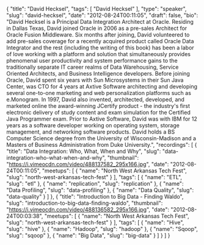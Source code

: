 {
  "title": "David Hecksel",
  "tags": [
    "David Hecksel"
  ],
  "type": "speaker",
  "slug": "david-hecksel",
  "date": "2012-08-24T00:11:05",
  "draft": false,
  "bio": "David Hecksel is a Principal Data Integration Architect at Oracle. Residing in Dallas Texas, David joined Oracle in 2006 as a pre-sales Architect for Oracle Fusion Middleware. Six months after joining, David volunteered to add pre-sales coverage for a recently acquired product called Oracle Data Integrator and the rest (including the writing of this book) has been a labor of love working with a platform and solution that simultaneously provides phenomenal user productivity and system performance gains to the traditionally separate IT career realms of Data Warehousing, Service Oriented Architects, and Business Intelligence developers. Before joining Oracle, David spent six years with Sun Microsystems in their Sun Java Center, was CTO for 4 years at Axtive Software architecting and developing several one-to-one marketing and web personalization platforms such as e.Monogram. In 1997, David also invented, architected, developed, and marketed online the award-winning JCertify product - the industry's first electronic delivery of study content and exam simulation for the Certified Java Programmer exam. Prior to Axtive Software, David was with IBM for 12 years as a software developer working on operating system, storage management, and networking software products. David holds a BS Computer Science degree from the University of Wisconsin-Madison and a Masters of Business Administration from Duke University.",
  "recordings": [
    {
      "title": "Data Integration: Who, What, When and Why",
      "slug": "data-integration-who-what-when-and-why",
      "thumbnail": "https://i.vimeocdn.com/video/488137582_295x166.jpg",
      "date": "2012-08-24T00:11:05",
      "meetups": [
        {
          "name": "North West Arkansas Tech Fest",
          "slug": "north-west-arkansas-tech-fest"
        }
      ],
      "tags": [
        {
          "name": "ETL",
          "slug": "etl"
        },
        {
          "name": "replication",
          "slug": "replication"
        },
        {
          "name": "Data Profiling",
          "slug": "data-profiling"
        },
        {
          "name": "Data Quality",
          "slug": "data-quality"
        }
      ]
    },
    {
      "title": "Introduction to Big Data - Finding Waldo",
      "slug": "introduction-to-big-data-finding-waldo",
      "thumbnail": "https://i.vimeocdn.com/video/488136582_295x166.jpg",
      "date": "2012-08-24T00:03:38",
      "meetups": [
        {
          "name": "North West Arkansas Tech Fest",
          "slug": "north-west-arkansas-tech-fest"
        }
      ],
      "tags": [
        {
          "name": "Hive",
          "slug": "hive"
        },
        {
          "name": "Hadoop",
          "slug": "hadoop"
        },
        {
          "name": "Sqoop",
          "slug": "sqoop"
        },
        {
          "name": "Big Data",
          "slug": "big-data"
        }
      ]
    }
  ]
}